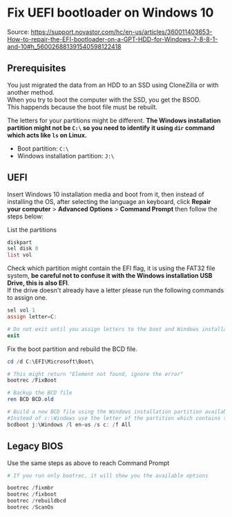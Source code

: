 # Fix UEFI bootloader on Windows 10

Source: <https://support.novastor.com/hc/en-us/articles/360011403653-How-to-repair-the-EFI-bootloader-on-a-GPT-HDD-for-Windows-7-8-8-1-and-10#h_560026881391540598122418>

## Prerequisites

You just migrated the data from an HDD to an SSD using CloneZilla or with another method.  
When you try to boot the computer with the SSD, you get the BSOD.  
This happends because the boot file must be rebuilt.  

The letters for your partitions might be different. __The Windows installation partition might not be ```C:\``` so you need to identify it using ```dir``` command which acts like ```ls``` on Linux.__

* Boot partition: ```C:\```
* Windows installation partition: ```J:\```

## UEFI

Insert Windows 10 installation media and boot from it, then instead of installing the OS, after selecting the language an keyboard, click __Repair your computer__ > __Advanced Options__ > __Command Prompt__ then follow the steps below:

List the partitions

```powershell
diskpart
sel disk 0
list vol
```

Check which partition might contain the EFI flag, it is using the FAT32 file system, __be careful not to confuse it with the Windows installation USB Drive, this is also EFI__.  
If the drive doesn't already have a letter please run the following commands to assign one.

```powershell
sel vol 1
assign letter=C:

# Do not exit until you assign letters to the boot and Windows installation partitions.
exit
```

Fix the boot partition and rebuild the BCD file.

```powershell
cd /d C:\EFI\Microsoft\Boot\ 

# This might return "Element not found, ignore the error"
bootrec /FixBoot

# Backup the BCD file
ren BCD BCD.old

# Build a new BCD file using the Windows installation partition available on the disk
#Instead of c:\Windows use the letter of the partition which contains the Windows installation
bcdboot j:\Windows /l en-us /s c: /f All
```

## Legacy BIOS

Use the same steps as above to reach Command Prompt

```powershell
# If you run only bootrec, it will show you the available options

bootrec /fixmbr
bootrec /fixboot
bootrec /rebuildbcd
bootrec /ScanOs
```
